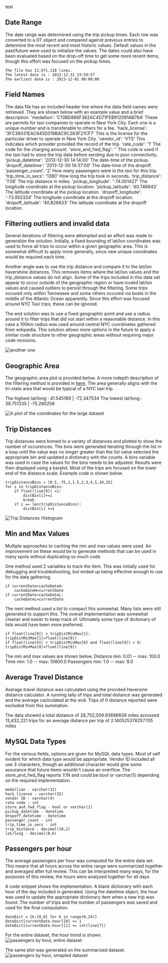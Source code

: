 test
## Date Range
The date range was determined using the trip pickup times.  Each row was converted to a DT object and compared against previous entries to determine the most recent and most historic values.  Default values in the past/future were used to initialize the values.  The dates could also have been evaluated based on the drop-off time to get some more recent items, though this effort was focused on the pickup times.

    The file has 13,971,118 lines.
    The latest date is : 2013-12-31 23:59:57
    The earliest date is : 2013-12-01 00:00:00

## Field Names
The data file has an included header line where the data field names were retrieved.  They are shown below with an example value and a brief description.
    'medallion': 'C13BD886F362AC4D71FEB912091AB76A'         These are permits for taxi companies to operate in New York City.  Each one is a unique number and is transferable to others for a fee.
    'hack_license': '3FC36031EAC645D019BAC9C263F21CF7'      This is the license for the particular driver to operate in New York City.
    'vendor_id': 'VTS'                                      This indicates which provider provided the record of the trip.
    'rate_code': '1'                                        The code for the charging amount.
    'store_and_fwd_flag': ''                                This code is used if the taxi had to store the trip data before sending due to poor connectivity.
    'pickup_datetime': '2013-12-30 14:14:00'                The date-time of the pickup.
    'dropoff_datetime': '2013-12-30 14:37:00'               The date-time of the dropoff.
    'passenger_count': '2'                                  How many passengers were in the taxi for this trip.
    'trip_time_in_secs': '1380'                             How long the trip took in seconds.
    'trip_distance': '7.08'                                 The trip distance in miles.
    'pickup_longitude': '-74.001427'                        The longitude coordinate at the pickup location.
    'pickup_latitude': '40.746643'                          The latitude coordinate at the pickup location.
    'dropoff_longitude': '-73.952324'                       The longitude coordinate at the dropoff location.
    'dropoff_latitude': '40.826633'                         The latitude coordinate at the dropoff location.

## Filtering outliers and invalid data 
<a name ="filtering"></a>
Several iterations of filtering were attempted and an effort was made to generalize the solution.  Initially, a fixed bounding of lat/lon coordinates was used to force all trips to occur within a given geographic area.  This is somewhat difficult to apply more generally, since new unique coordinates would be required each time.

Another angle was to use the trip distance and compare it to the lat/lon havershine distances.  This removes items where the lat/lon values and the trip_distance values do not align.  Some of the trips included in this data set appear to occur outside of the geographic region or have invalid lat/lon values and caused outliers to persist through the filtering.  Some trips occured only within Tennessee and some others occured via boats in the middle of the Atlantic Ocean apparently.  Since this effort was focused around NYC Taxi trips, these can be ignored.

The end solution was to use a fixed geographic point and use a radius around it to filter trips that did not start within a reasonable distance.  In this case a 100km radius was used around central NYC coordinates gathered from wikipedia.  This solution allows more options in the future to apply a similar code structure to other geographic areas without requiring major code revisions.

![another one](/NYC_Radius.png)

## Geographic Area
The geographic area plot is provided below.  A more indepth description of the filtering method is provided in [here](#filtering).   The area generally aligns with the tri-state area that would be typical of a NYC taxi trip.

The highest lat/long  :  41.545189 | -72.347534
The lowest lat/long   :  39.751335 | -75.280258

![A plot of the coordinates for the large dataset](/GeographicArea.png)


## Trip Distances
Trip distances were binned to a variety of distances and plotted to show the number of occurences.  The bins were generated iterating through the list in a loop until the value was no longer greater than the list value selected the appropriate bin and updated a dictionary with the counts.  A bins variable was used in case the values for the bins needs to be adjusted.  Results were then displayed using a barplot.  Most of the trips are focused on the lower end of the distance scale.
Example code is shown below.
```
tripDistanceBins = [0.5,.75,1,1.5,2,3,4,5,10,25]
for i in tripDistanceBins:
    if float(line[9]) <i:
        distBin[i]+=1
        break
    if i == len(tripDistanceBins):
        distBin[i] +=1
```
![Trip Distancec Histogram](/TripDistanceHistogram.png)


## Min and Max Values
Multiple approaches to caching the min and max values were used.  An improvement on these would be to generate methods that can be used in many spots without duplicating so much code. 

One method used 2 variables to track the item.  This was initially used for debugging and troubleshooting, but ended up being effective enough to use for the data gathering.

```
if currentDate>cacheDateH:
    cacheDateH=currentDate
if currentDate<cacheDateL:
    cacheDateL=currentDate
```

The next method used a list to compact this somewhat.  Many lists were still generated to support this.  The overall implementation was somewhat cleaner and easier to keep track of.  Ultimately some type of dictionary of lists would have been more preferred.
```
if float(line[9]) > tripDistMinMax[1]: tripDistMinMax[1]=float(line[9])
if float(line[9]) < tripDistMinMax[0] and float(line[9]) > 0: tripDistMinMax[0]=float(line[9])
```
The min and max values are shown below.
    Distance min: 0.01 -- max: 100.0
    Time min: 1.0 -- max: 10800.0
    Passengers min: 1.0 -- max: 9.0



## Average Travel Distance

Average travel distance was calculated using the provided Haversine distance calculator.  A running tally of trips and total distance was generated and the average caclculated at the end.  Trips of 0 distance reported were excluded from this summation.

The data showed a total distance of 28,752,009.93686609 miles acrossed 13,432,221 trips for an average distance per trip of 2.140525378257705 miles

## MySQL Data Types
For the various fields, options are given for MySQL data types.  Most of self evident for which data type would be appropriate.  Vendor ID included all use 3 characters, though an additional character would give some assurance that future items wouldn't cause an overflow.  The store_and_fwd_flag reports Y/N and could be bool or varchar(1) depending on the required implementation.

    medallian - varchar(32)
    hack_license - varchar(32)
    vendor ID - varchar(4)
    rate code - int
    store_and_fwd_flag - bool or varchar(1)
    pickup_datetime - datetime
    dropoff_datetime - datetime
    passenger_count - int
    trip_time_in_secs - int
    trip_distance - decimal(10,2)
    lat/long - decimal(8,6)


## Passengers per hour
The average passengers per hour was computed for the entire data set.  This means that all hours across the entire range were summarized together and averaged after full review.  This can be interpretted many ways, for the purposes of this review, the hours were analyzed together for all days.

A code snippet shows the implementation.  A blank dictionary with each hour of the day included is generated.  Using the datetime object, the hour was used to update the appropriate dictionary item when a new trip was found.  The number of trips and the number of passengers was saved and used for the final computation.

```
dateDict = {k:[0,0] for k in range(0,24)}
dateDict[currentDate.hour][0] += 1
dateDict[currentDate.hour][1] += int(line[7])
```

For the entire dataset, the hour trend is shown.
![passengers by hour, entire dataset](/fullPassengerPerHour.png)

The same plot was generated on the summarized dataset.
![passengers by hour, smapled dataset](/samplePassengerPerHour.png)